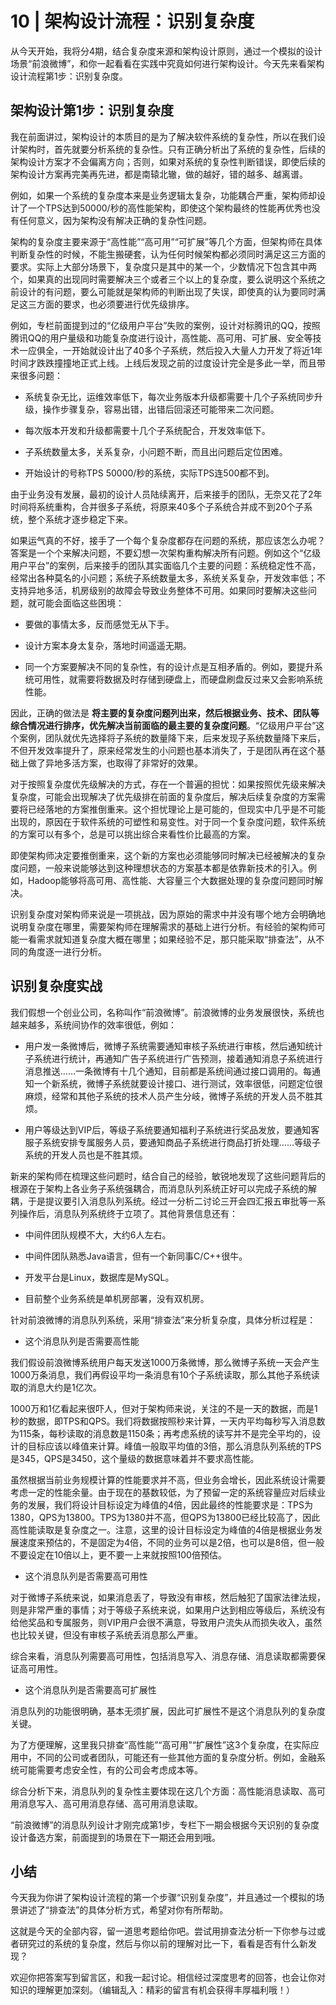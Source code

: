 # 10 | 架构设计流程：识别复杂度
从今天开始，我将分4期，结合复杂度来源和架构设计原则，通过一个模拟的设计场景“前浪微博”，和你一起看看在实践中究竟如何进行架构设计。今天先来看架构设计流程第1步：识别复杂度。

## 架构设计第1步：识别复杂度

我在前面讲过，架构设计的本质目的是为了解决软件系统的复杂性，所以在我们设计架构时，首先就要分析系统的复杂性。只有正确分析出了系统的复杂性，后续的架构设计方案才不会偏离方向；否则，如果对系统的复杂性判断错误，即使后续的架构设计方案再完美再先进，都是南辕北辙，做的越好，错的越多、越离谱。

例如，如果一个系统的复杂度本来是业务逻辑太复杂，功能耦合严重，架构师却设计了一个TPS达到50000/秒的高性能架构，即使这个架构最终的性能再优秀也没有任何意义，因为架构没有解决正确的复杂性问题。

架构的复杂度主要来源于“高性能”“高可用”“可扩展”等几个方面，但架构师在具体判断复杂性的时候，不能生搬硬套，认为任何时候架构都必须同时满足这三方面的要求。实际上大部分场景下，复杂度只是其中的某一个，少数情况下包含其中两个，如果真的出现同时需要解决三个或者三个以上的复杂度，要么说明这个系统之前设计的有问题，要么可能就是架构师的判断出现了失误，即使真的认为要同时满足这三方面的要求，也必须要进行优先级排序。

例如，专栏前面提到过的“亿级用户平台”失败的案例，设计对标腾讯的QQ，按照腾讯QQ的用户量级和功能复杂度进行设计，高性能、高可用、可扩展、安全等技术一应俱全，一开始就设计出了40多个子系统，然后投入大量人力开发了将近1年时间才跌跌撞撞地正式上线。上线后发现之前的过度设计完全是多此一举，而且带来很多问题：

- 系统复杂无比，运维效率低下，每次业务版本升级都需要十几个子系统同步升级，操作步骤复杂，容易出错，出错后回滚还可能带来二次问题。

- 每次版本开发和升级都需要十几个子系统配合，开发效率低下。

- 子系统数量太多，关系复杂，小问题不断，而且出问题后定位困难。

- 开始设计的号称TPS 50000/秒的系统，实际TPS连500都不到。


由于业务没有发展，最初的设计人员陆续离开，后来接手的团队，无奈又花了2年时间将系统重构，合并很多子系统，将原来40多个子系统合并成不到20个子系统，整个系统才逐步稳定下来。

如果运气真的不好，接手了一个每个复杂度都存在问题的系统，那应该怎么办呢？答案是一个个来解决问题，不要幻想一次架构重构解决所有问题。例如这个“亿级用户平台”的案例，后来接手的团队其实面临几个主要的问题：系统稳定性不高，经常出各种莫名的小问题；系统子系统数量太多，系统关系复杂，开发效率低；不支持异地多活，机房级别的故障会导致业务整体不可用。如果同时要解决这些问题，就可能会面临这些困境：

- 要做的事情太多，反而感觉无从下手。

- 设计方案本身太复杂，落地时间遥遥无期。

- 同一个方案要解决不同的复杂性，有的设计点是互相矛盾的。例如，要提升系统可用性，就需要将数据及时存储到硬盘上，而硬盘刷盘反过来又会影响系统性能。


因此，正确的做法是 **将主要的复杂度问题列出来，然后根据业务、技术、团队等综合情况进行排序，优先解决当前面临的最主要的复杂度问题**。“亿级用户平台”这个案例，团队就优先选择将子系统的数量降下来，后来发现子系统数量降下来后，不但开发效率提升了，原来经常发生的小问题也基本消失了，于是团队再在这个基础上做了异地多活方案，也取得了非常好的效果。

对于按照复杂度优先级解决的方式，存在一个普遍的担忧：如果按照优先级来解决复杂度，可能会出现解决了优先级排在前面的复杂度后，解决后续复杂度的方案需要将已经落地的方案推倒重来。这个担忧理论上是可能的，但现实中几乎是不可能出现的，原因在于软件系统的可塑性和易变性。对于同一个复杂度问题，软件系统的方案可以有多个，总是可以挑出综合来看性价比最高的方案。

即使架构师决定要推倒重来，这个新的方案也必须能够同时解决已经被解决的复杂度问题，一般来说能够达到这种理想状态的方案基本都是依靠新技术的引入。例如，Hadoop能够将高可用、高性能、大容量三个大数据处理的复杂度问题同时解决。

识别复杂度对架构师来说是一项挑战，因为原始的需求中并没有哪个地方会明确地说明复杂度在哪里，需要架构师在理解需求的基础上进行分析。有经验的架构师可能一看需求就知道复杂度大概在哪里；如果经验不足，那只能采取“排查法”，从不同的角度逐一进行分析。

## 识别复杂度实战

我们假想一个创业公司，名称叫作“前浪微博”。前浪微博的业务发展很快，系统也越来越多，系统间协作的效率很低，例如：

- 用户发一条微博后，微博子系统需要通知审核子系统进行审核，然后通知统计子系统进行统计，再通知广告子系统进行广告预测，接着通知消息子系统进行消息推送……一条微博有十几个通知，目前都是系统间通过接口调用的。每通知一个新系统，微博子系统就要设计接口、进行测试，效率很低，问题定位很麻烦，经常和其他子系统的技术人员产生分岐，微博子系统的开发人员不胜其烦。

- 用户等级达到VIP后，等级子系统要通知福利子系统进行奖品发放，要通知客服子系统安排专属服务人员，要通知商品子系统进行商品打折处理……等级子系统的开发人员也是不胜其烦。


新来的架构师在梳理这些问题时，结合自己的经验，敏锐地发现了这些问题背后的根源在于架构上各业务子系统强耦合，而消息队列系统正好可以完成子系统的解耦，于是提议要引入消息队列系统。经过一分析二讨论三开会四汇报五审批等一系列操作后，消息队列系统终于立项了。其他背景信息还有：

- 中间件团队规模不大，大约6人左右。

- 中间件团队熟悉Java语言，但有一个新同事C/C++很牛。

- 开发平台是Linux，数据库是MySQL。

- 目前整个业务系统是单机房部署，没有双机房。


针对前浪微博的消息队列系统，采用“排查法”来分析复杂度，具体分析过程是：

- 这个消息队列是否需要高性能

我们假设前浪微博系统用户每天发送1000万条微博，那么微博子系统一天会产生1000万条消息，我们再假设平均一条消息有10个子系统读取，那么其他子系统读取的消息大约是1亿次。

1000万和1亿看起来很吓人，但对于架构师来说，关注的不是一天的数据，而是1秒的数据，即TPS和QPS。我们将数据按照秒来计算，一天内平均每秒写入消息数为115条，每秒读取的消息数是1150条；再考虑系统的读写并不是完全平均的，设计的目标应该以峰值来计算。峰值一般取平均值的3倍，那么消息队列系统的TPS是345，QPS是3450，这个量级的数据意味着并不要求高性能。

虽然根据当前业务规模计算的性能要求并不高，但业务会增长，因此系统设计需要考虑一定的性能余量。由于现在的基数较低，为了预留一定的系统容量应对后续业务的发展，我们将设计目标设定为峰值的4倍，因此最终的性能要求是：TPS为1380，QPS为13800。TPS为1380并不高，但QPS为13800已经比较高了，因此高性能读取是复杂度之一。注意，这里的设计目标设定为峰值的4倍是根据业务发展速度来预估的，不是固定为4倍，不同的业务可以是2倍，也可以是8倍，但一般不要设定在10倍以上，更不要一上来就按照100倍预估。

- 这个消息队列是否需要高可用性

对于微博子系统来说，如果消息丢了，导致没有审核，然后触犯了国家法律法规，则是非常严重的事情；对于等级子系统来说，如果用户达到相应等级后，系统没有给他奖品和专属服务，则VIP用户会很不满意，导致用户流失从而损失收入，虽然也比较关键，但没有审核子系统丢消息那么严重。

综合来看，消息队列需要高可用性，包括消息写入、消息存储、消息读取都需要保证高可用性。

- 这个消息队列是否需要高可扩展性

消息队列的功能很明确，基本无须扩展，因此可扩展性不是这个消息队列的复杂度关键。

为了方便理解，这里我只排查“高性能”“高可用”“扩展性”这3个复杂度，在实际应用中，不同的公司或者团队，可能还有一些其他方面的复杂度分析。例如，金融系统可能需要考虑安全性，有的公司会考虑成本等。

综合分析下来，消息队列的复杂性主要体现在这几个方面：高性能消息读取、高可用消息写入、高可用消息存储、高可用消息读取。

“前浪微博”的消息队列设计才刚完成第1步，专栏下一期会根据今天识别的复杂度设计备选方案，前面提到的场景在下一期还会用到哦。

## 小结

今天我为你讲了架构设计流程的第一个步骤“识别复杂度”，并且通过一个模拟的场景讲述了“排查法”的具体分析方式，希望对你有所帮助。

这就是今天的全部内容，留一道思考题给你吧。尝试用排查法分析一下你参与过或者研究过的系统的复杂度，然后与你以前的理解对比一下，看看是否有什么新发现？

欢迎你把答案写到留言区，和我一起讨论。相信经过深度思考的回答，也会让你对知识的理解更加深刻。（编辑乱入：精彩的留言有机会获得丰厚福利哦！）